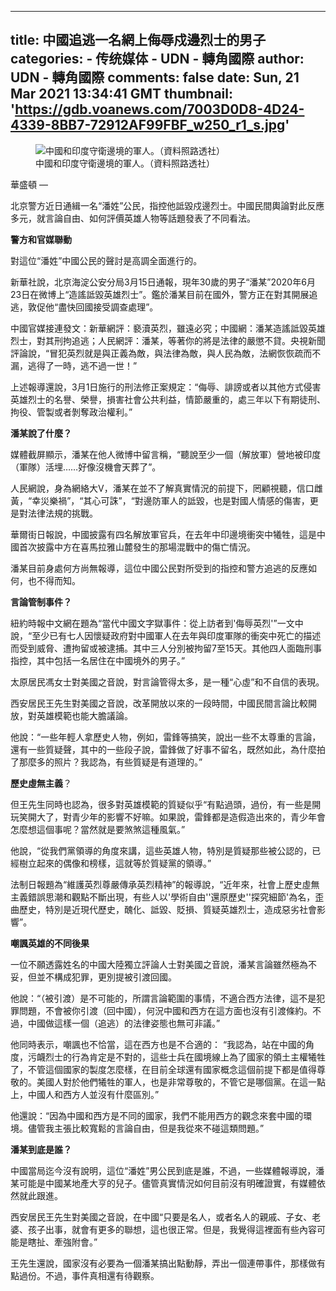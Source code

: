 
---
title: 中國追逃一名網上侮辱戍邊烈士的男子
categories: 
    - 传统媒体
    - UDN - 轉角國際
author: UDN - 轉角國際
comments: false
date: Sun, 21 Mar 2021 13:34:41 GMT
thumbnail: 'https://gdb.voanews.com/7003D0D8-4D24-4339-8BB7-72912AF99FBF_w250_r1_s.jpg'
---

<div>   
<div class="cover-media">
<figure class="media-image js-media-expand">
<div class="img-wrap">
<div class="thumb thumb16_9">
<img src="https://gdb.voanews.com/7003D0D8-4D24-4339-8BB7-72912AF99FBF_w250_r1_s.jpg" itemprop="url" alt="中國和印度守衛邊境的軍人。（資料照路透社）" referrerpolicy="no-referrer">
</div>
<span class="ico ico-fullscreen ico--media-expand ico--rounded"></span>
</div>
<figcaption>
<span class="caption" itemprop="caption" data-cms-inline-wrap="caption" data-cms-inline-text>中國和印度守衛邊境的軍人。（資料照路透社）</span>
</figcaption>
</figure>
</div>
<span class="dateline">華盛頓 — </span>

<p>北京警方近日通緝一名“潘姓”公民，指控他詆毀戍邊烈士。中國民間輿論對此反應多元，就言論自由、如何評價英雄人物等話題發表了不同看法。</p>
<p><strong>警方和官媒聯動</strong></p>
<p>對這位“潘姓”中國公民的聲討是高調全面進行的。</p>
<p>新華社說，北京海淀公安分局3月15日通報，現年30歲的男子“潘某”2020年6月23日在微博上“造謠詆毀英雄烈士”。鑑於潘某目前在國外，警方正在對其開展追逃，敦促他“盡快回國接受調查處理”。</p>
<p>中國官媒接連發文：新華網評：褻瀆英烈，雖遠必究；中國網：潘某造謠詆毀英雄烈士，對其刑拘追逃；人民網評：潘某，等著你的將是法律的嚴懲不貸。央視新聞評論說，“冒犯英烈就是與正義為敵，與法律為敵，與人民為敵，法網恢恢疏而不漏，逃得了一時，逃不過一世！”</p>
<p>上述報導還說，3月1日施行的刑法修正案規定：“侮辱、誹謗或者以其他方式侵害英雄烈士的名譽、榮譽，損害社會公共利益，情節嚴重的，處三年以下有期徒刑、拘役、管製或者剝奪政治權利。”</p>
<p><strong>潘某說了什麼？</strong></p>
<p>媒體截屏顯示，潘某在他人微博中留言稱，“聽說至少一個（解放軍）營地被印度（軍隊）活埋……好像沒機會天葬了”。</p>
<p>人民網說，身為網絡大V，潘某在並不了解真實情況的前提下，罔顧視聽，信口雌黃，“幸災樂禍”，“其心可誅”，“對邊防軍人的詆毀，也是對國人情感的傷害，更是對法律法規的挑戰。</p>
<p>華爾街日報說，中國披露有四名解放軍官兵，在去年中印邊境衝突中犧牲，這是中國首次披露中方在喜馬拉雅山麓發生的那場混戰中的傷亡情況。</p>
<p>潘某目前身處何方尚無報導，這位中國公民對所受到的指控和警方追逃的反應如何，也不得而知。</p>
<p><strong>言論管制事件？</strong></p>
<p>紐約時報中文網在題為“當代中國文字獄事件：從上訪者到'侮辱英烈'”一文中說，“至少已有七人因懷疑政府對中國軍人在去年與印度軍隊的衝突中死亡的描述而受到威脅、遭拘留或被逮捕。其中三人分別被拘留7至15天。其他四人面臨刑事指控，其中包括一名居住在中國境外的男子。”</p>
<p>太原居民馮女士對美國之音說，對言論管得太多，是一種“心虛”和不自信的表現。</p>
<p>西安居民王先生對美國之音說，改革開放以來的一段時間，中國民間言論比較開放，對英雄模範也能大膽議論。</p>
<p>他說：“一些年輕人拿歷史人物，例如，雷鋒等搞笑，說出一些不太尊重的言論，還有一些質疑聲，其中的一些段子說，雷鋒做了好事不留名，既然如此，為什麼拍了那麼多的照片？我認為，有些質疑是有道理的。”</p>
<p><strong>歷史虛無主義</strong>？</p>
<p>但王先生同時也認為，很多對英雄模範的質疑似乎“有點過頭，過份，有一些是開玩笑開大了，對青少年的影響不好嘛。如果說，雷鋒都是造假造出來的，青少年會怎麼想這個事呢？當然就是要煞煞這種風氣。”</p>
<p>他說，“從我們黨領導的角度來講，這些英雄人物，特別是質疑那些被公認的，已經樹立起來的偶像和榜樣，這就等於質疑黨的領導。”</p>
<p>法制日報題為“維護英烈尊嚴傳承英烈精神”的報導說，“近年來，社會上歷史虛無主義錯誤思潮和觀點不斷出現，有些人以'學術自由''還原歷史''探究細節'為名，歪曲歷史，特別是近現代歷史，醜化、詆毀、貶損、質疑英雄烈士，造成惡劣社會影響”。</p>
<p><strong>嘲諷英雄的不同後果</strong></p>
<p>一位不願透露姓名的中國大陸獨立評論人士對美國之音說，潘某言論雖然極為不妥，但並不構成犯罪，更別提被引渡回國。</p>
<p>他說：“（被引渡）是不可能的，所謂言論範圍的事情，不適合西方法律，這不是犯罪問題，不會被你引渡（回中國），何況中國和西方在這方面也沒有引渡條約。不過，中國做這樣一個（追逃）的法律姿態也無可非議。”</p>
<p>他同時表示，嘲諷也不恰當，這在西方也是不合適的： “我認為，站在中國的角度，污衊烈士的行為肯定是不對的，這些士兵在國境線上為了國家的領土主權犧牲了，不管這個國家的製度怎麼樣，在目前全球還有國家概念這個前提下都是值得尊敬的。美國人對於他們犧牲的軍人，也是非常尊敬的，不管它是哪個黨。在這一點上，中國人和西方人並沒有什麼區別。”</p>
<p>他還說：“因為中國和西方是不同的國家，我們不能用西方的觀念來套中國的環境。儘管我主張比較寬鬆的言論自由，但是我從來不碰這類問題。”</p>
<p><strong>潘某到底是誰？</strong></p>
<p>中國當局迄今沒有說明，這位“潘姓”男公民到底是誰，不過，一些媒體報導說，潘某可能是中國某地產大亨的兒子。儘管真實情況如何目前沒有明確證實，有媒體依然就此跟進。</p>
<p>西安居民王先生對美國之音說，在中國“只要是名人，或者名人的親戚、子女、老婆、孩子出事，就會有更多的聯想，這也很正常。但是，我覺得這裡面有些內容可能是瞎扯、牽強附會。”</p>
<p>王先生還說，國家沒有必要為一個潘某搞出點動靜，弄出一個連帶事件，那樣做有點過份。不過，事件真相還有待觀察。</p>
  
</div>
            